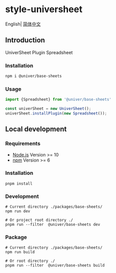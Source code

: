 # style-universheet

English| [简体中文](./README-zh.md)

## Introduction

UniverSheet Plugin Spreadsheet

### Installation

```bash
npm i @univer/base-sheets
```

### Usage

```js
import {Spreadsheet} from '@univer/base-sheets'

const univerSheet = new UniverSheet();
univerSheet.installPlugin(new Spreadsheet());
```

## Local development

### Requirements

-   [Node.js](https://nodejs.org/en/) Version >= 10
-   [npm](https://www.npmjs.com/) Version >= 6

### Installation

```
pnpm install
```

### Development

```
# Current directory ./packages/base-sheets/
npm run dev

# Or project root directory ./
pnpm run --filter  @univer/base-sheets dev
```

### Package

```
# Current directory ./packages/base-sheets/
npm run build

# Or root directory ./
pnpm run --filter  @univer/base-sheets build
```
